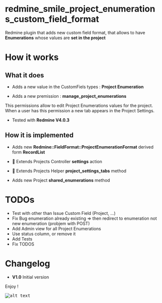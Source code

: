 redmine_smile_project_enumerations_custom_field_format
=================================================

Redmine plugin that adds new custom field format,
that allows to have **Enumerations** whose values are
**set in the project**

# How it works

## What it does

* Adds a new value in the CustomFiels types : **Project Enumeration**

* Adds a new premission : **manage_project_enumerations**

This permissions allow to edit Project Enumerations values for the project.
When a user has this permission a new tab appears in the Project Settings.

* Tested with **Redmine V4.0.3**

## How it is implemented

- Adds new **Redmine::FieldFormat::ProjectEnumerationFormat** derived form **RecordList**

- 🔑 Extends Projects Controller **settings** action

- 🔑 Extends Projects Helper **project_settings_tabs** method

- Adds new Project **shared_enumerations** method

# TODOs

* Test with other than Issue Custom Field (Project, ...)
* Fix Bug enumeration already existing => then redirect
to enumeration not new enumeration (probjem with POST)
* Add Admin view for all Project Enumerations
* Use status column, or remove it
* Add Tests
* Fix TODOS

# Changelog

* **V1.0**  Initial version


Enjoy !

<kbd>![alt text](https://compteur-visites.ennder.fr/sites/36/token/githubpe/image "Logo") <!-- .element height="10%" width="10%" --></kbd>
